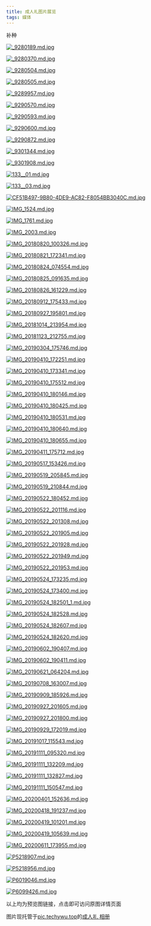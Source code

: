 ```yaml
---
title: 成人礼图片展览
tags: 媒体
---
```


补种

<!--more-->

[![_9280189.md.jpg](http://pic.techywu.top/images/2021/11/22/_9280189.md.jpg)](http://pic.techywu.top/image/xLe)


[![_9280370.md.jpg](http://pic.techywu.top/images/2021/11/22/_9280370.md.jpg)](http://pic.techywu.top/image/meH)


[![_9280504.md.jpg](http://pic.techywu.top/images/2021/11/22/_9280504.md.jpg)](http://pic.techywu.top/image/JiN)


[![_9280505.md.jpg](http://pic.techywu.top/images/2021/11/22/_9280505.md.jpg)](http://pic.techywu.top/image/RSF)


[![_9289957.md.jpg](http://pic.techywu.top/images/2021/11/22/_9289957.md.jpg)](http://pic.techywu.top/image/p57)


[![_9290570.md.jpg](http://pic.techywu.top/images/2021/11/22/_9290570.md.jpg)](http://pic.techywu.top/image/qdb)


[![_9290593.md.jpg](http://pic.techywu.top/images/2021/11/22/_9290593.md.jpg)](http://pic.techywu.top/image/vp6)


[![_9290600.md.jpg](http://pic.techywu.top/images/2021/11/22/_9290600.md.jpg)](http://pic.techywu.top/image/4f4)


[![_9290872.md.jpg](http://pic.techywu.top/images/2021/11/22/_9290872.md.jpg)](http://pic.techywu.top/image/Gjg)


[![_9301344.md.jpg](http://pic.techywu.top/images/2021/11/22/_9301344.md.jpg)](http://pic.techywu.top/image/V2k)


[![_9301908.md.jpg](http://pic.techywu.top/images/2021/11/22/_9301908.md.jpg)](http://pic.techywu.top/image/IlW)


[![133__01.md.jpg](http://pic.techywu.top/images/2021/11/22/133__01.md.jpg)](http://pic.techywu.top/image/7rp)


[![133__03.md.jpg](http://pic.techywu.top/images/2021/11/22/133__03.md.jpg)](http://pic.techywu.top/image/DLA)


[![CF51B497-9B80-4DE9-AC82-F8054BB3040C.md.jpg](http://pic.techywu.top/images/2021/11/22/CF51B497-9B80-4DE9-AC82-F8054BB3040C.md.jpg)](http://pic.techywu.top/image/r5Y)


[![IMG_1524.md.jpg](http://pic.techywu.top/images/2021/11/22/IMG_1524.md.jpg)](http://pic.techywu.top/image/eVx)


[![IMG_1761.md.jpg](http://pic.techywu.top/images/2021/11/22/IMG_1761.md.jpg)](http://pic.techywu.top/image/ugu)


[![IMG_2003.md.jpg](http://pic.techywu.top/images/2021/11/22/IMG_2003.md.jpg)](http://pic.techywu.top/image/Tfh)


[![IMG_20180820_100326.md.jpg](http://pic.techywu.top/images/2021/11/22/IMG_20180820_100326.md.jpg)](http://pic.techywu.top/image/1pP)


[![IMG_20180821_172341.md.jpg](http://pic.techywu.top/images/2021/11/22/IMG_20180821_172341.md.jpg)](http://pic.techywu.top/image/WwI)


[![IMG_20180824_074554.md.jpg](http://pic.techywu.top/images/2021/11/22/IMG_20180824_074554.md.jpg)](http://pic.techywu.top/image/z2l)


[![IMG_20180825_091635.md.jpg](http://pic.techywu.top/images/2021/11/22/IMG_20180825_091635.md.jpg)](http://pic.techywu.top/image/khS)


[![IMG_20180826_161229.md.jpg](http://pic.techywu.top/images/2021/11/22/IMG_20180826_161229.md.jpg)](http://pic.techywu.top/image/Xrn)


[![IMG_20180912_175433.md.jpg](http://pic.techywu.top/images/2021/11/22/IMG_20180912_175433.md.jpg)](http://pic.techywu.top/image/5Vy)


[![IMG_20180927_195801.md.jpg](http://pic.techywu.top/images/2021/11/22/IMG_20180927_195801.md.jpg)](http://pic.techywu.top/image/olQ)


[![IMG_20181014_213954.md.jpg](http://pic.techywu.top/images/2021/11/22/IMG_20181014_213954.md.jpg)](http://pic.techywu.top/image/66t)


[![IMG_20181123_212755.md.jpg](http://pic.techywu.top/images/2021/11/22/IMG_20181123_212755.md.jpg)](http://pic.techywu.top/image/Kgs)


[![IMG_20190304_175746.md.jpg](http://pic.techywu.top/images/2021/11/22/IMG_20190304_175746.md.jpg)](http://pic.techywu.top/image/Bqz)


[![IMG_20190410_172251.md.jpg](http://pic.techywu.top/images/2021/11/22/IMG_20190410_172251.md.jpg)](http://pic.techywu.top/image/Fz8)


[![IMG_20190410_173341.md.jpg](http://pic.techywu.top/images/2021/11/22/IMG_20190410_173341.md.jpg)](http://pic.techywu.top/image/Lww)


[![IMG_20190410_175512.md.jpg](http://pic.techywu.top/images/2021/11/22/IMG_20190410_175512.md.jpg)](http://pic.techywu.top/image/Cm1)


[![IMG_20190410_180146.md.jpg](http://pic.techywu.top/images/2021/11/22/IMG_20190410_180146.md.jpg)](http://pic.techywu.top/image/Hu2)


[![IMG_20190410_180425.md.jpg](http://pic.techywu.top/images/2021/11/22/IMG_20190410_180425.md.jpg)](http://pic.techywu.top/image/MhH)


[![IMG_20190410_180531.md.jpg](http://pic.techywu.top/images/2021/11/22/IMG_20190410_180531.md.jpg)](http://pic.techywu.top/image/Y3e)


[![IMG_20190410_180640.md.jpg](http://pic.techywu.top/images/2021/11/22/IMG_20190410_180640.md.jpg)](http://pic.techywu.top/image/wVN)


[![IMG_20190410_180655.md.jpg](http://pic.techywu.top/images/2021/11/22/IMG_20190410_180655.md.jpg)](http://pic.techywu.top/image/96F)


[![IMG_20190411_175712.md.jpg](http://pic.techywu.top/images/2021/11/22/IMG_20190411_175712.md.jpg)](http://pic.techywu.top/image/AU7)


[![IMG_20190517_153426.md.jpg](http://pic.techywu.top/images/2021/11/22/IMG_20190517_153426.md.jpg)](http://pic.techywu.top/image/sqb)


[![IMG_20190519_205845.md.jpg](http://pic.techywu.top/images/2021/11/22/IMG_20190519_205845.md.jpg)](http://pic.techywu.top/image/dz6)


[![IMG_20190519_210844.md.jpg](http://pic.techywu.top/images/2021/11/22/IMG_20190519_210844.md.jpg)](http://pic.techywu.top/image/g94)


[![IMG_20190522_180452.md.jpg](http://pic.techywu.top/images/2021/11/22/IMG_20190522_180452.md.jpg)](http://pic.techywu.top/image/auk)


[![IMG_20190522_201116.md.jpg](http://pic.techywu.top/images/2021/11/22/IMG_20190522_201116.md.jpg)](http://pic.techywu.top/image/Qmg)


[![IMG_20190522_201308.md.jpg](http://pic.techywu.top/images/2021/11/22/IMG_20190522_201308.md.jpg)](http://pic.techywu.top/image/bCp)


[![IMG_20190522_201905.md.jpg](http://pic.techywu.top/images/2021/11/22/IMG_20190522_201905.md.jpg)](http://pic.techywu.top/image/i3A)


[![IMG_20190522_201928.md.jpg](http://pic.techywu.top/images/2021/11/22/IMG_20190522_201928.md.jpg)](http://pic.techywu.top/image/37W)


[![IMG_20190522_201949.md.jpg](http://pic.techywu.top/images/2021/11/22/IMG_20190522_201949.md.jpg)](http://pic.techywu.top/image/NKx)


[![IMG_20190522_201953.md.jpg](http://pic.techywu.top/images/2021/11/22/IMG_20190522_201953.md.jpg)](http://pic.techywu.top/image/OUY)


[![IMG_20190524_173235.md.jpg](http://pic.techywu.top/images/2021/11/22/IMG_20190524_173235.md.jpg)](http://pic.techywu.top/image/ctu)


[![IMG_20190524_173400.md.jpg](http://pic.techywu.top/images/2021/11/22/IMG_20190524_173400.md.jpg)](http://pic.techywu.top/image/m2zP)


[![IMG_20190524_182501_1.md.jpg](http://pic.techywu.top/images/2021/11/22/IMG_20190524_182501_1.md.jpg)](http://pic.techywu.top/image/mm9h)


[![IMG_20190524_182528.md.jpg](http://pic.techywu.top/images/2021/11/22/IMG_20190524_182528.md.jpg)](http://pic.techywu.top/image/mJxI)


[![IMG_20190524_182607.md.jpg](http://pic.techywu.top/images/2021/11/22/IMG_20190524_182607.md.jpg)](http://pic.techywu.top/image/m8ul)


[![IMG_20190524_182620.md.jpg](http://pic.techywu.top/images/2021/11/22/IMG_20190524_182620.md.jpg)](http://pic.techywu.top/image/mRCn)


[![IMG_20190602_190407.md.jpg](http://pic.techywu.top/images/2021/11/22/IMG_20190602_190407.md.jpg)](http://pic.techywu.top/image/mpNS)


[![IMG_20190602_190411.md.jpg](http://pic.techywu.top/images/2021/11/22/IMG_20190602_190411.md.jpg)](http://pic.techywu.top/image/mt7Q)


[![IMG_20190621_064204.md.jpg](http://pic.techywu.top/images/2021/11/22/IMG_20190621_064204.md.jpg)](http://pic.techywu.top/image/mvKy)


[![IMG_20190708_163007.md.jpg](http://pic.techywu.top/images/2021/11/22/IMG_20190708_163007.md.jpg)](http://pic.techywu.top/image/mSts)


[![IMG_20190909_185926.md.jpg](http://pic.techywu.top/images/2021/11/22/IMG_20190909_185926.md.jpg)](http://pic.techywu.top/image/m4Qt)


[![IMG_20190927_201605.md.jpg](http://pic.techywu.top/images/2021/11/22/IMG_20190927_201605.md.jpg)](http://pic.techywu.top/image/mVXz)


[![IMG_20190927_201800.md.jpg](http://pic.techywu.top/images/2021/11/22/IMG_20190927_201800.md.jpg)](http://pic.techywu.top/image/m7A8)


[![IMG_20190929_172019.md.jpg](http://pic.techywu.top/images/2021/11/22/IMG_20190929_172019.md.jpg)](http://pic.techywu.top/image/mZ01)


[![IMG_20191017_115543.md.jpg](http://pic.techywu.top/images/2021/11/22/IMG_20191017_115543.md.jpg)](http://pic.techywu.top/image/mIxw)


[![IMG_20191111_095320.md.jpg](http://pic.techywu.top/images/2021/11/22/IMG_20191111_095320.md.jpg)](http://pic.techywu.top/image/meH2)


[![IMG_20191111_132209.md.jpg](http://pic.techywu.top/images/2021/11/22/IMG_20191111_132209.md.jpg)](http://pic.techywu.top/image/mrNH)


[![IMG_20191111_132827.md.jpg](http://pic.techywu.top/images/2021/11/22/IMG_20191111_132827.md.jpg)](http://pic.techywu.top/image/m0De)


[![IMG_20191111_150547.md.jpg](http://pic.techywu.top/images/2021/11/22/IMG_20191111_150547.md.jpg)](http://pic.techywu.top/image/m1KN)


[![IMG_20200401_152636.md.jpg](http://pic.techywu.top/images/2021/11/22/IMG_20200401_152636.md.jpg)](http://pic.techywu.top/image/mTQF)


[![IMG_20200418_191237.md.jpg](http://pic.techywu.top/images/2021/11/22/IMG_20200418_191237.md.jpg)](http://pic.techywu.top/image/mfv7)


[![IMG_20200419_101201.md.jpg](http://pic.techywu.top/images/2021/11/22/IMG_20200419_101201.md.jpg)](http://pic.techywu.top/image/mzXb)


[![IMG_20200419_105639.md.jpg](http://pic.techywu.top/images/2021/11/22/IMG_20200419_105639.md.jpg)](http://pic.techywu.top/image/moJ4)


[![IMG_20200611_173955.md.jpg](http://pic.techywu.top/images/2021/11/22/IMG_20200611_173955.md.jpg)](http://pic.techywu.top/image/mXA6)


[![P5218907.md.jpg](http://pic.techywu.top/images/2021/11/22/P5218907.md.jpg)](http://pic.techywu.top/image/my0g)


[![P5218956.md.jpg](http://pic.techywu.top/images/2021/11/22/P5218956.md.jpg)](http://pic.techywu.top/image/m5Hk)


[![P6019046.md.jpg](http://pic.techywu.top/images/2021/11/22/P6019046.md.jpg)](http://pic.techywu.top/image/mnDA)


[![P6099426.md.jpg](http://pic.techywu.top/images/2021/11/22/P6099426.md.jpg)](http://pic.techywu.top/image/m6Op)


以上均为预览图链接，点击即可访问原图详情页面

图片现托管于[pic.techywu.top](https://pic.techywu.top)的[成人礼 相册](https://pic.techywu.top/album/meH)